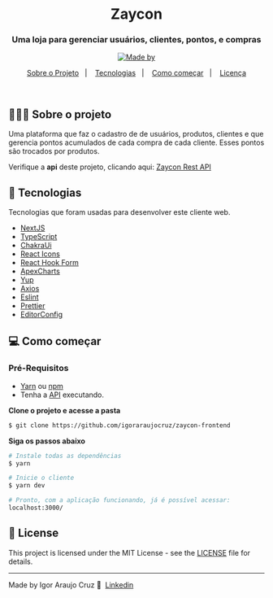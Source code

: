 <h1 align="center">Zaycon
</h1>

<h3 align="center">Uma loja para gerenciar usuários, clientes, pontos, e compras</h3>


<p align="center">
  <a href="https://www.linkedin.com/in/igor-araujo-cruz-84a89111b/" target="_blank" rel="noopener noreferrer">
    <img alt="Made by" src="https://img.shields.io/badge/made%20by-Igor%20Araujo%20Cruz-blue">
  </a>
</p>

<p align="center">
  <a href="#%EF%B8%8F-sobre-o-projeto">Sobre o Projeto</a>&nbsp;&nbsp;&nbsp;|&nbsp;&nbsp;&nbsp;
  <a href="#-tecnologias">Tecnologias</a>&nbsp;&nbsp;&nbsp;|&nbsp;&nbsp;&nbsp;
  <a href="#-como-começar">Como começar</a>&nbsp;&nbsp;&nbsp;|&nbsp;&nbsp;&nbsp;
  <a href="#-license">Licença</a>
</p>

</br>

## 💇🏻‍♂️ Sobre o projeto
Uma plataforma que faz o cadastro de de usuários, produtos, clientes e que gerencia pontos acumulados de cada compra de cada cliente. Esses pontos são trocados por produtos.

Verifique a **api** deste projeto, clicando aqui: [Zaycon Rest API](https://github.com/igoraraujocruz/zaycon-backend)</br>

## 🚀 Tecnologias

Tecnologias que foram usadas para desenvolver este cliente web.

- [NextJS](https://nextjs.org/)
- [TypeScript](https://www.typescriptlang.org/)
- [ChakraUi](https://chakra-ui.com/)
- [React Icons](https://react-icons.netlify.com/#/)
- [React Hook Form](https://react-hook-form.com/)
- [ApexCharts](https://apexcharts.com/)
- [Yup](https://github.com/jquense/yup)
- [Axios](https://github.com/axios/axios)
- [Eslint](https://eslint.org/)
- [Prettier](https://prettier.io/)
- [EditorConfig](https://editorconfig.org/)

## 💻 Como começar

### Pré-Requisitos
-  [Yarn](https://classic.yarnpkg.com/) ou [npm](https://www.npmjs.com/)
- Tenha a [API](https://github.com/igoraraujocruz/snap-api) executando.

**Clone o projeto e acesse a pasta**

```bash
$ git clone https://github.com/igoraraujocruz/zaycon-frontend
```

**Siga os passos abaixo**

```bash
# Instale todas as dependências
$ yarn

# Inicie o cliente
$ yarn dev

# Pronto, com a aplicação funcionando, já é possível acessar:
localhost:3000/

```



## 📝 License

This project is licensed under the MIT License - see the [LICENSE](LICENSE) file for details.

---

Made by Igor Araujo Cruz 👋 &nbsp;[Linkedin](https://www.linkedin.com/in/igor-araujo-cruz-84a89111b/)
